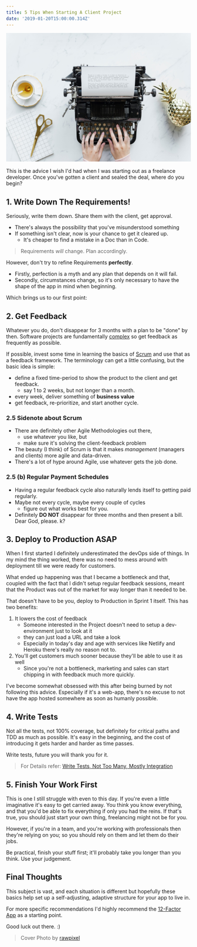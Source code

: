 ```yaml
---
title: 5 Tips When Starting A Client Project
date: '2019-01-20T15:00:00.314Z'
---
```


![Freelancer At A Typewriter](./rawpixel-604746-unsplash.jpg)

This is the advice I wish I'd had when I was starting out as a freelance developer.
Once you've gotten a client and sealed the deal, where do you begin?

## 1. Write Down The Requirements!

Seriously, write them down. Share them with the client, get approval.

- There's always the possibility that you've misunderstood something
- If something isn't clear, now is your chance to get it cleared up.
  - It's cheaper to find a mistake in a Doc than in Code.

> Requirements _will_ change. Plan accordingly.

However, don't try to refine Requirements **perfectly**.

- Firstly, perfection is a myth and any plan that depends on it will fail.
- Secondly, circumstances change, so it's only necessary to have the shape of the app in mind when beginning.

Which brings us to our first point:

## 2. Get Feedback

Whatever you do, don't disappear for 3 months with a plan to be "done" by then.
Software projects are fundamentally [complex](https://en.wikipedia.org/wiki/Cynefin_framework) so get feedback as frequently as possible.

If possible, invest some time in learning the basics of [Scrum](https://www.scrumguides.org/index.html) and use that as a feedback framework.
The terminology can get a little confusing, but the basic idea is simple:

- define a fixed time-period to show the product to the client and get feedback.
  - say 1 to 2 weeks, but not longer than a month.
- every week, deliver something of **business value**
- get feedback, re-prioritize, and start another cycle.

### 2.5 Sidenote about Scrum

- There are definitely other Agile Methodologies out there,
  - use whatever you like, but
  - make sure it's solving the client-feedback problem
- The beauty (I think) of Scrum is that it makes _management_ (managers and clients) more agile and data-driven.
- There's a lot of hype around Agile, use whatever gets the job done.

### 2.5 (b) Regular Payment Schedules

- Having a regular feedback cycle also naturally lends itself to getting paid regularly.
- Maybe not every cycle, maybe every couple of cycles
  - figure out what works best for you.
- Definitely **DO NOT** disappear for three months and then present a bill. Dear God, please. k?

## 3. Deploy to Production ASAP

When I first started I definitely underestimated the devOps side of things. In my mind the thing worked,
there was no need to mess around with deployment till we were ready for customers.

What ended up happening was that I became a bottleneck and that, coupled with the fact that I didn't setup regular feedback sessions,
meant that the Product was out of the market for way longer than it needed to be.

That doesn't have to be you, deploy to Production in Sprint 1 itself. This has two benefits:

1. It lowers the cost of feedback
   - Someone interested in the Project doesn't need to setup a dev-environment just to look at it
   - they can just load a URL and take a look
   - Especially in today's day and age with services like Netlify and Heroku there's really no reason not to.
1. You'll get customers much sooner because they'll be able to use it as well
   - Since you're not a bottleneck, marketing and sales can start chipping in with feedback much more quickly.

I've become somewhat obsessed with this after being burned by not following this advice. Especially if it's a web-app,
there's no excuse to not have the app hosted somewhere as soon as humanly possible.

## 4. Write Tests

Not all the tests, not 100% coverage, but definitely for critical paths and TDD as much as possible.
It's easy in the beginning, and the cost of introducing it gets harder and harder as time passes.

Write tests, future you will thank you for it.

> For Details refer:
> [Write Tests, Not Too Many, Mostly Integration](https://blog.kentcdodds.com/write-tests-not-too-many-mostly-integration-5e8c7fff591c)

## 5. Finish Your Work First

This is one I still struggle with even to this day. If you're even a little imaginative it's easy to get carried away.
You think you know everything, and that you'd be able to fix everything if only you had the reins. If that's true, you should just
start your own thing, freelancing might not be for you.

However, if you're in a team, and you're working with professionals then they're relying on you; so you should rely on them and
let them do their jobs.

Be practical, finish your stuff first; it'll probably take you longer than you think. Use your judgement.

## Final Thoughts

This subject is vast, and each situation is different but hopefully these basics help set up a self-adjusting, adaptive structure for your
app to live in.

For more specific recommendations I'd highly recommend the [12-Factor App](https://12factor.net/) as a starting point.

Good luck out there. :)

> Cover Photo by [rawpixel](https://unsplash.com/photos/faUzKz3TvpM?utm_source=unsplash&utm_medium=referral&utm_content=creditCopyText)

